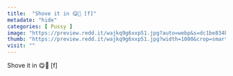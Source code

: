 ```yaml
---
title:  "Shove it in 😋🥰 [f]"
metadate: "hide"
categories: [ Pussy ]
image: "https://preview.redd.it/wajkq9g6xxp51.jpg?auto=webp&s=dc1be834b848fc1751d41a4176bfa8d1c503d8b6"
thumb: "https://preview.redd.it/wajkq9g6xxp51.jpg?width=1080&crop=smart&auto=webp&s=934b27ef6e510590e1ad8b222432bbe7c3009010"
visit: ""
---
```

Shove it in 😋🥰 [f]
